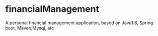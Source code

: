 # financialManagement
A personal financial management application, based on Java1.8, Spring boot, Maven,Mysql, etc
